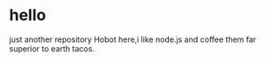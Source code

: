 # hello
just another repository
Hobot here,i like node.js and coffee them far superior to earth tacos.
